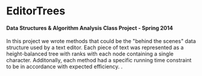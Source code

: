 # EditorTrees
#### Data Structures &amp; Algorithm Analysis Class Project - Spring 2014

In this project we wrote methods that could be the "behind the scenes" data structure used by a text editor. Each piece of text was represented as a height-balanced tree with ranks with each node containing a single character. Additonally, each method had a specific running time constraint to be in accordance with expected efficiency. . 
